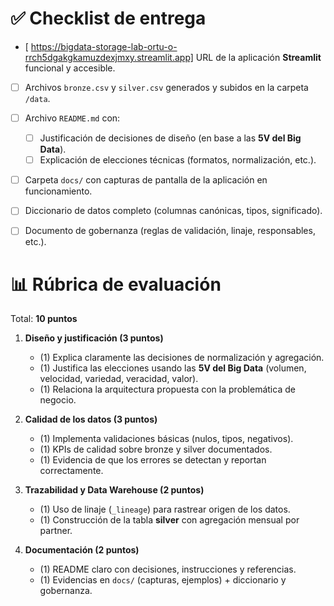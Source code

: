# ✅ Checklist de entrega

- [ https://bigdata-storage-lab-ortu-o-rrch5dgakgkamuzdexjmxy.streamlit.app] URL de la aplicación **Streamlit** funcional y accesible.
- [ ] Archivos `bronze.csv` y `silver.csv` generados y subidos en la carpeta `/data`.
- [ ] Archivo `README.md` con:
  - [ ] Justificación de decisiones de diseño (en base a las **5V del Big Data**).
  - [ ] Explicación de elecciones técnicas (formatos, normalización, etc.).
- [ ] Carpeta `docs/` con capturas de pantalla de la aplicación en funcionamiento.
- [ ] Diccionario de datos completo (columnas canónicas, tipos, significado).
- [ ] Documento de gobernanza (reglas de validación, linaje, responsables, etc.).


# 📊 Rúbrica de evaluación

Total: **10 puntos**

1. **Diseño y justificación (3 puntos)**
   - (1) Explica claramente las decisiones de normalización y agregación.
   - (1) Justifica las elecciones usando las **5V del Big Data** (volumen, velocidad, variedad, veracidad, valor).
   - (1) Relaciona la arquitectura propuesta con la problemática de negocio.

2. **Calidad de los datos (3 puntos)**
   - (1) Implementa validaciones básicas (nulos, tipos, negativos).
   - (1) KPIs de calidad sobre bronze y silver documentados.
   - (1) Evidencia de que los errores se detectan y reportan correctamente.

3. **Trazabilidad y Data Warehouse (2 puntos)**
   - (1) Uso de linaje (`_lineage`) para rastrear origen de los datos.
   - (1) Construcción de la tabla **silver** con agregación mensual por partner.

4. **Documentación (2 puntos)**
   - (1) README claro con decisiones, instrucciones y referencias.
   - (1) Evidencias en `docs/` (capturas, ejemplos) + diccionario y gobernanza.

